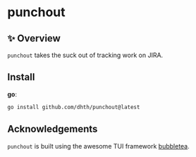 # punchout

✨ Overview
---

`punchout` takes the suck out of tracking work on JIRA.

Install
---

**go**:

```sh
go install github.com/dhth/punchout@latest
```

Acknowledgements
---

`punchout` is built using the awesome TUI framework [bubbletea][1].

[1]: https://github.com/charmbracelet/bubbletea
